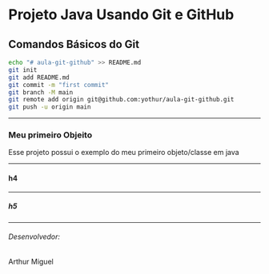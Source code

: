 # Projeto Java Usando Git e GitHub

##  Comandos Básicos do Git
``` bash
echo "# aula-git-github" >> README.md
git init
git add README.md
git commit -m "first commit"
git branch -M main
git remote add origin git@github.com:yothur/aula-git-github.git
git push -u origin main
```

<hr/>

### Meu primeiro Objeito
Esse projeto possui o exemplo do meu primeiro objeto/classe em java

<hr/>

#### h4
<hr/>

##### h5
<hr/>

###### Desenvolvedor:
<span>Arthur Miguel<span/> 
